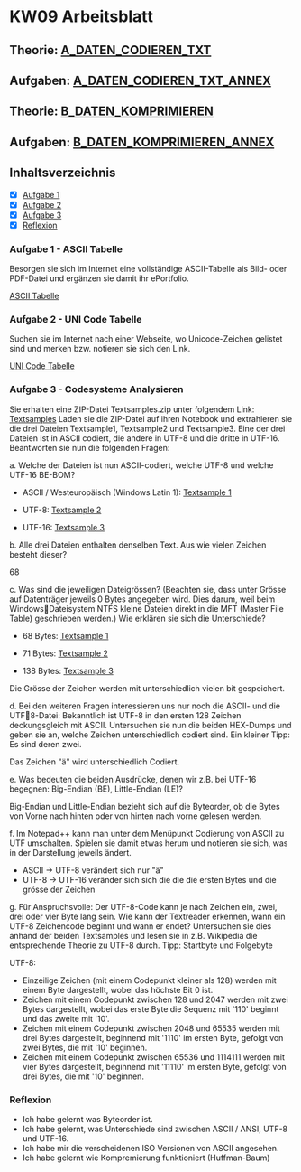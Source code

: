 # KW09 Arbeitsblatt

## Theorie: [A_DATEN_CODIEREN_TXT](./A_DATEN_CODIEREN_TXT.pdf)
## Aufgaben: [A_DATEN_CODIEREN_TXT_ANNEX](./A_DATEN_CODIEREN_TXT_ANNEX.pdf)

## Theorie: [B_DATEN_KOMPRIMIEREN](./B_DATEN_KOMPRIMIEREN.pdf)
## Aufgaben: [B_DATEN_KOMPRIMIEREN_ANNEX](./B_DATEN_KOMPRIMIEREN_ANNEX.pdf)

## Inhaltsverzeichnis
- [X] [Aufgabe 1](#Aufgabe-1---ASCII-Tabelle)
- [X] [Aufgabe 2](#Aufgabe-2---UNI-Code-Tabelle)
- [X] [Aufgabe 3](#Aufgabe-3---Codesysteme-Analysieren)
- [X] [Reflexion](#Reflexion)

### Aufgabe 1 - ASCII Tabelle
Besorgen sie sich im Internet eine vollständige ASCII-Tabelle als Bild- oder
PDF-Datei und ergänzen sie damit ihr ePortfolio.

[ASCII Tabelle](./ASCII-Tabelle-alle-ASCII-Codes-im-UEberblick.pdf)

### Aufgabe 2 - UNI Code Tabelle
Suchen sie im Internet nach einer Webseite, wo Unicode-Zeichen gelistet sind
und merken bzw. notieren sie sich den Link. 

[UNI Code Tabelle](https://symbl.cc/de/unicode/table/#ethiopic)

### Aufgabe 3 - Codesysteme Analysieren

Sie erhalten eine ZIP-Datei Textsamples.zip unter folgendem Link:
[Textsamples](https://juergarnold.ch/Codesysteme/Textsamples.zip)
Laden sie die ZIP-Datei auf ihren Notebook und extrahieren sie die drei Dateien
Textsample1, Textsample2 und Textsample3. Eine der drei Dateien ist in
ASCII codiert, die andere in UTF-8 und die dritte in UTF-16. Beantworten sie nun die
folgenden Fragen:

a. Welche der Dateien ist nun ASCII-codiert, welche UTF-8 und welche UTF-16
BE-BOM?

- ASCII / Westeuropäisch (Windows Latin 1): [Textsample 1](./Textsamples/Textsample1)

- UTF-8: [Textsample 2](./Textsamples/Textsample2)

- UTF-16: [Textsample 3](./Textsamples/Textsample3)

b. Alle drei Dateien enthalten denselben Text. Aus wie vielen Zeichen besteht
dieser?

68

c. Was sind die jeweiligen Dateigrössen? (Beachten sie, dass unter Grösse auf
Datenträger jeweils 0 Bytes angegeben wird. Dies darum, weil beim WindowsDateisystem NTFS kleine Dateien direkt in die MFT (Master File Table)
geschrieben werden.) Wie erklären sie sich die Unterschiede?

- 68 Bytes: [Textsample 1](./Textsamples/Textsample1)

- 71 Bytes: [Textsample 2](./Textsamples/Textsample2)

- 138 Bytes: [Textsample 3](./Textsamples/Textsample3)

Die Grösse der Zeichen werden mit unterschiedlich vielen bit gespeichert.

d. Bei den weiteren Fragen interessieren uns nur noch die ASCII- und die UTF8-Datei: Bekanntlich ist UTF-8 in den ersten 128 Zeichen deckungsgleich mit
ASCII. Untersuchen sie nun die beiden HEX-Dumps und geben sie an, welche
Zeichen unterschiedlich codiert sind. Ein kleiner Tipp: Es sind deren zwei.

Das Zeichen "ä" wird unterschiedlich Codiert.

e. Was bedeuten die beiden Ausdrücke, denen wir z.B. bei UTF-16 begegnen:
Big-Endian (BE), Little-Endian (LE)?

Big-Endian und Little-Endian bezieht sich auf die Byteorder, ob die Bytes von Vorne nach hinten oder von hinten nach vorne gelesen werden.

f. Im Notepad++ kann man unter dem Menüpunkt Codierung von ASCII zu UTF
umschalten. Spielen sie damit etwas herum und notieren sie sich, was in der
Darstellung jeweils ändert.

- ASCII -> UTF-8 verändert sich nur "ä"
- UTF-8 -> UTF-16 veränder sich sich die die die ersten Bytes und die grösse der Zeichen

g. Für Anspruchsvolle: Der UTF-8-Code kann je nach Zeichen ein, zwei, drei
oder vier Byte lang sein. Wie kann der Textreader erkennen, wann ein UTF-8
Zeichencode beginnt und wann er endet? Untersuchen sie dies anhand der
beiden Textsamples und lesen sie in z.B. Wikipedia die entsprechende
Theorie zu UTF-8 durch. Tipp: Startbyte und Folgebyte

UTF-8:
- Einzeilige Zeichen (mit einem Codepunkt kleiner als 128) werden mit einem Byte dargestellt, wobei das höchste Bit 0 ist.
- Zeichen mit einem Codepunkt zwischen 128 und 2047 werden mit zwei Bytes dargestellt, wobei das erste Byte die Sequenz mit '110' beginnt und das zweite mit '10'.
- Zeichen mit einem Codepunkt zwischen 2048 und 65535 werden mit drei Bytes dargestellt, beginnend mit '1110' im ersten Byte, gefolgt von zwei Bytes, die mit '10' beginnen.
- Zeichen mit einem Codepunkt zwischen 65536 und 1114111 werden mit vier Bytes dargestellt, beginnend mit '11110' im ersten Byte, gefolgt von drei Bytes, die mit '10' beginnen.

### Reflexion

- Ich habe gelernt was Byteorder ist.
- Ich habe gelernt, was Unterschiede sind zwischen ASCII / ANSI, UTF-8 und UTF-16.
- Ich habe mir die verscheidenen ISO Versionen von ASCII angesehen.
- Ich habe gelernt wie Kompremierung funktioniert (Huffman-Baum)